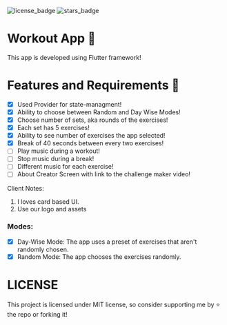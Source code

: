 ![license_badge]
![stars_badge]

# Workout App 💪

This app is developed using Flutter framework!

# Features and Requirements 🎈

- [x] Used Provider for state-managment!
- [x] Ability to choose between Random and Day Wise Modes!
- [x] Choose number of sets, aka rounds of the exercises!
- [x] Each set has 5 exercises!
- [x] Ability to see number of exercises the app selected!
- [x] Break of 40 seconds between every two exercises!
- [ ] Play music during a workout!
- [ ] Stop music during a break!
- [ ] Different music for each exercise!
- [ ] About Creator Screen with link to the challenge maker video!

Client Notes:
1. I loves card based UI.
2. Use our logo and assets

### Modes:
- [x] Day-Wise Mode: The app uses a preset of exercises that aren't randomly chosen.
- [x] Random Mode: The app chooses the exercises randomly.

# LICENSE

This project is licensed under MIT license, so consider supporting me by ⭐ the repo or forking it!

[license_badge]: https://img.shields.io/github/license/yazeedalkhalaf/Workout_App?style=for-the-badge
[stars_badge]: https://img.shields.io/github/stars/YazeedAlKhalaf/Workout_App?style=for-the-badge